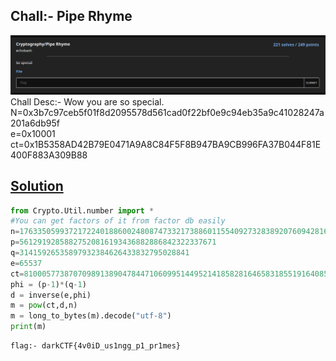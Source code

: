 ## Chall:- Pipe Rhyme
![Pipe Rhyme](https://raw.githubusercontent.com/echobash/darkCTFWriteups/main/pipeRhyme/pipeRhyme.png?token=AEEH7C6D4DK75G2V4VN3JHC7OYU2G)
Chall Desc:- Wow you are so special.<br>
N=0x3b7c97ceb5f01f8d2095578d561cad0f22bf0e9c94eb35a9c41028247a201a6db95f<br>
e=0x10001<br>
ct=0x1B5358AD42B79E0471A9A8C84F5F8B947BA9CB996FA37B044F81E400F883A309B88<br>

## [Solution](https://github.com/echobash/darkCTFWriteups/blob/main/pipeRhyme/solution.py)


```python
from Crypto.Util.number import *
#You can get factors of it from factor db easily
n=1763350599372172240188600248087473321738860115540927328389207609428163138985769311
p=56129192858827520816193436882886842322337671
q=31415926535897932384626433832795028841
e=65537
ct=810005773870709891389047844710609951449521418582816465831855191640857602960242822
phi = (p-1)*(q-1)
d = inverse(e,phi)
m = pow(ct,d,n)
m = long_to_bytes(m).decode("utf-8")
print(m)

```

```sh
flag:- darkCTF{4v0iD_us1ngg_p1_pr1mes}

```
